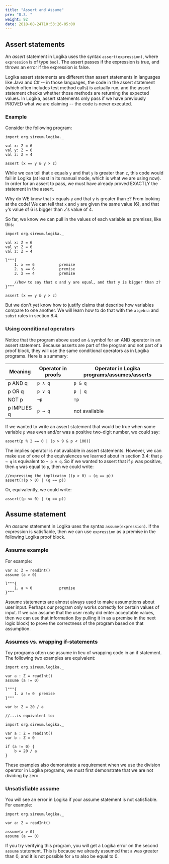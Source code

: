 ```yaml
---
title: "Assert and Assume"
pre: "8.3. "
weight: 92
date: 2018-08-24T10:53:26-05:00
---
```


## Assert statements

An *assert* statement in Logika uses the syntax `assert(expression)`, where `expression` is of type `bool`. The assert passes if the expression is true, and throws an error if the expression is false.

Logika assert statements are different than assert statements in languages like Java and C# -- in those languages, the code in the assert statement (which often includes test method calls) is actually run, and the assert statement checks whether those methods are returning the expected values. In Logika, assert statements only pass if we have previously PROVED what we are claiming -- the code is never executed. 

### Example

Consider the following program:

```text
import org.sireum.logika._

val x: Z = 6
val y: Z = 6
val z: Z = 4

assert (x == y & y > z)
```

While we can tell that `x` equals `y` and that `y` is greater than `z`, this code would fail in Logika (at least in its manual mode, which is what we are using now). In order for an assert to pass, we must have already proved EXACTLY the statement in the assert.

Why do WE know that `x` equals `y` and that `y` is greater than `z`? From looking at the code! We can tell that `x` and `y` are given the same value (6), and that `y`'s value of 6 is bigger than `z`'s value of 4.

So far, we know we can pull in the values of each variable as premises, like this:

```text
import org.sireum.logika._

val x: Z = 6
val y: Z = 6
val z: Z = 4

l"""{
    1. x == 6           premise
    2. y == 6           premise
    3. z == 4           premise

    //how to say that x and y are equal, and that y is bigger than z?
}"""

assert (x == y & y > z)
```

But we don't yet know how to justify claims that describe how variables compare to one another. We will learn how to do that with the `algebra` and `subst` rules in section 8.4.

### Using conditional operators

Notice that the program above used an `&` symbol for an AND operator in an assert statement. Because asserts are part of the program and not part of a proof block, they will use the same conditional operators as in Logika programs. Here is a summary:

| Meaning | Operator in proofs | Operator in Logika programs/assumes/asserts |
| --- | --- | --- |
| p AND q | `p ∧ q` | `p & q` |
| p OR q | `p ∨ q` | `p \| q` |
| NOT p | `¬p`| `!p` |
| p IMPLIES q | `p → q` | not available |

If we wanted to write an assert statement that would be true when some variable `p` was even and/or was a positive two-digit number, we could say:

```text
assert(p % 2 == 0 | (p > 9 & p < 100))
```

The implies operator is not available in assert statements. However, we can make use of one of the equivalences we learned about in section 3.4: that `p → q` is equivalent to `¬ p ∨ q`. So if we wanted to assert that if `p` was positive, then `q` was equal to `p`, then we could write:

```text
//expressing the implicaton ((p > 0) → (q == p))
assert(!(p > 0) | (q == p))
```

Or, equivalently, we could write:

```text
assert((p <= 0) | (q == p))
```

## Assume statement

An *assume* statement in Logika uses the syntax `assume(expression)`. If the expression is satisfiable, then we can use `expression` as a premise in the following Logika proof block.

### Assume example

For example:

```text
var a: Z = readInt()
assume (a > 0)

l"""{
    1. a > 0            premise
}"""
```

Assume statements are almost always used to make assumptions about user input. Perhaps our program only works correctly for certain values of input. If we can assume that the user really did enter acceptable values, then we can use that information (by pulling it in as a premise in the next logic block) to prove the correctness of the program based on that assumption.

### Assumes vs. wrapping if-statements

Toy programs often use assume in lieu of wrapping code in an if statement. The following two examples are equivalent:

```text
import org.sireum.logika._

var a : Z = readInt()
assume (a != 0)

l"""{
    1. a != 0  premise
}"""

var b: Z = 20 / a
```

```text
//...is equivalent to:

import org.sireum.logika._

var a : Z = readInt()
var b : Z = 0

if (a != 0) {
    b = 20 / a
}
```

These examples also demonstrate a requirement when we use the division operator in Logika programs, we must first demonstrate that we are not dividing by zero.

### Unsatisfiable assume

You will see an error in Logika if your assume statement is not satisfiable. For example:

```text
import org.sireum.logika._

var a: Z = readInt()

assume(a > 0)
assume (a == 0)
```

If you try verifying this program, you will get a Logika error on the second `assume` statement. This is because we already assumed that `a` was greater than 0, and it is not possible for `a` to also be equal to 0.


